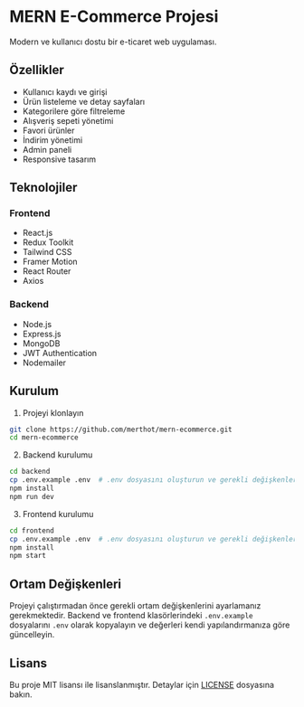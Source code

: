 # MERN E-Commerce Projesi

Modern ve kullanıcı dostu bir e-ticaret web uygulaması.

## Özellikler

- Kullanıcı kaydı ve girişi
- Ürün listeleme ve detay sayfaları
- Kategorilere göre filtreleme
- Alışveriş sepeti yönetimi
- Favori ürünler
- İndirim yönetimi
- Admin paneli
- Responsive tasarım

## Teknolojiler

### Frontend
- React.js
- Redux Toolkit
- Tailwind CSS
- Framer Motion
- React Router
- Axios

### Backend
- Node.js
- Express.js
- MongoDB
- JWT Authentication
- Nodemailer

## Kurulum

1. Projeyi klonlayın
```bash
git clone https://github.com/merthot/mern-ecommerce.git
cd mern-ecommerce
```

2. Backend kurulumu
```bash
cd backend
cp .env.example .env  # .env dosyasını oluşturun ve gerekli değişkenleri ayarlayın
npm install
npm run dev
```

3. Frontend kurulumu
```bash
cd frontend
cp .env.example .env  # .env dosyasını oluşturun ve gerekli değişkenleri ayarlayın
npm install
npm start
```

## Ortam Değişkenleri

Projeyi çalıştırmadan önce gerekli ortam değişkenlerini ayarlamanız gerekmektedir. Backend ve frontend klasörlerindeki `.env.example` dosyalarını `.env` olarak kopyalayın ve değerleri kendi yapılandırmanıza göre güncelleyin.

## Lisans

Bu proje MIT lisansı ile lisanslanmıştır. Detaylar için [LICENSE](LICENSE) dosyasına bakın. 